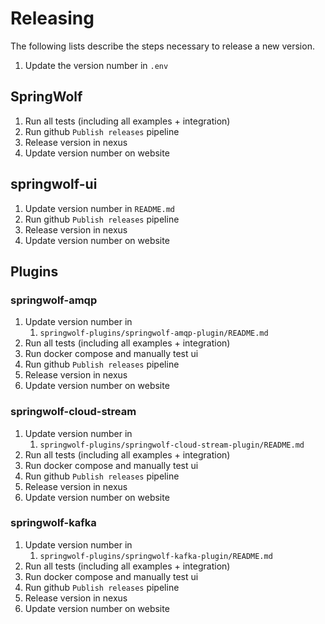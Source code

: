 # Releasing

The following lists describe the steps necessary to release a new version.

1. Update the version number in `.env`

## SpringWolf

1. Run all tests (including all examples + integration)
2. Run github `Publish releases` pipeline
3. Release version in nexus
4. Update version number on website

## springwolf-ui

1. Update version number in `README.md`
2. Run github `Publish releases` pipeline
3. Release version in nexus
4. Update version number on website

## Plugins

### springwolf-amqp

1. Update version number in
    1. `springwolf-plugins/springwolf-amqp-plugin/README.md`
2. Run all tests (including all examples + integration)
3. Run docker compose and manually test ui
4. Run github `Publish releases` pipeline
5. Release version in nexus
6. Update version number on website

### springwolf-cloud-stream

1. Update version number in
    1. `springwolf-plugins/springwolf-cloud-stream-plugin/README.md`
2. Run all tests (including all examples + integration)
3. Run docker compose and manually test ui
4. Run github `Publish releases` pipeline
5. Release version in nexus
6. Update version number on website

### springwolf-kafka

1. Update version number in
    1. `springwolf-plugins/springwolf-kafka-plugin/README.md`
2. Run all tests (including all examples + integration)
3. Run docker compose and manually test ui
4. Run github `Publish releases` pipeline
5. Release version in nexus
6. Update version number on website
